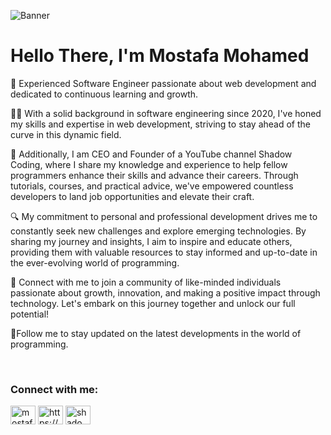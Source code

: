 ![Banner](https://scontent.faly2-1.fna.fbcdn.net/v/t39.30808-6/421474983_3700173010229761_3948035651829302269_n.png?stp=dst-png_s960x960&_nc_cat=110&ccb=1-7&_nc_sid=5f2048&_nc_eui2=AeHcSnra4_4fZjqTI4rLfmDWe01XZJz_ePB7TVdknP948HSHCFSNX3LmhStis9gVIHPIJXuAc3oU4Irna5X2o1v9&_nc_ohc=mSZYbKVmi_8Ab7rXcRB&_nc_ht=scontent.faly2-1.fna&oh=00_AfBo1glTkLM7crPCiTt6PLnTzm7KIbhWWJn54woTGpu3QA&oe=662A887D)



# Hello There, I'm Mostafa Mohamed 
🚀 Experienced Software Engineer passionate about web development and dedicated to continuous learning and growth.

👨‍💻 With a solid background in software engineering since 2020, I've honed my skills and expertise in web development, striving to stay ahead of the curve in this dynamic field.


🎥 Additionally, I am CEO and Founder of a YouTube channel Shadow Coding, where I share my knowledge and experience to help fellow programmers enhance their skills and advance their careers. Through tutorials, courses, and practical advice, we've empowered countless developers to land job opportunities and elevate their craft.

🔍 My commitment to personal and professional development drives me to constantly seek new challenges and explore emerging technologies. By sharing my journey and insights, I aim to inspire and educate others, providing them with valuable resources to stay informed and up-to-date in the ever-evolving world of programming.

🌟 Connect with me to join a community of like-minded individuals passionate about growth, innovation, and making a positive impact through technology. Let's embark on this journey together and unlock our full potential!

💜Follow me to stay updated on the latest developments in the world of programming.

<br/>
<h3 align="left">Connect with me:</h3>
<p align="left">
<a href="https://www.linkedin.com/in/MostafaShadow1/" target="blank"><img align="center" src="https://raw.githubusercontent.com/rahuldkjain/github-profile-readme-generator/master/src/images/icons/Social/linked-in-alt.svg" alt="mostafa-mohamed-479b40238" height="30" width="40" /></a>
<a href="https://www.facebook.com/MostafaShadow1/" target="blank"><img align="center" src="https://raw.githubusercontent.com/rahuldkjain/github-profile-readme-generator/master/src/images/icons/Social/facebook.svg" alt="https://www.facebook.com/mostafashadow1" height="30" width="40" /></a>
<a href="https://www.youtube.com/channel/UC4Hz-ntDHefICIBkutpadBA" target="blank"><img align="center" src="https://raw.githubusercontent.com/rahuldkjain/github-profile-readme-generator/master/src/images/icons/Social/youtube.svg" alt="shadow coding" height="30" width="40" /></a>
</p>

